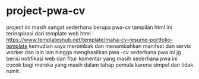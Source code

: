 # project-pwa-cv
project ini masih sangat sederhana berupa pwa-cv 
tampilan html ini terinspirasi dari template web html : https://www.templateshub.net/template/maha-cv-resume-portfolio-template
kemudian saya merombak dan menambahkan manifest dan servis worker dan lain lain hingga menghasilkan pwa -cv sederhana 
pwa ini jg berisi notifikasi web dan fitur komentar yang masih sederhana
pwa ini cocok bagi mereka yang masih dalam tahap pemula karena simpel dan tidak rumit.
